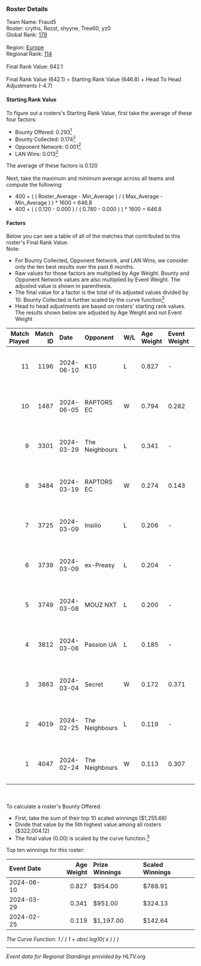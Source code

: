 ### Roster Details<br />
Team Name: Fraud5<br />
Roster: cryths, Rezst, shyyne, Tree60, yz0<br />
Global Rank: [179](../standings_global.md)<br />
<br />
Region: [Europe]( ../standings_europe.md)<br />
Regional Rank: [114]( ../standings_europe.md)<br />
<br />
Final Rank Value:  642.1<br />
<br />
Final Rank Value (642.1) = Starting Rank Value (646.8) + Head To Head Adjustments (-4.7)<br />

#### Starting Rank Value<br />
To figure out a rosters's Starting Rank Value, first take the average of these four factors:<br />
- Bounty Offered: 0.293[<sup>1</sup>](#table2)
- Bounty Collected: 0.174[<sup>2</sup>](#table1)
- Opponent Network: 0.001[<sup>2</sup>](#table1)
- LAN Wins: 0.013[<sup>2</sup>](#table1)

The average of these factors is 0.120<br />
<br />
Next, take the maximum and minimum average across all teams and compute the following:<br />
- 400 + ( ( Roster_Average - Min_Average ) / ( Max_Average - Min_Average ) ) * 1600 = 646.8
- 400 + ( ( 0.120 - 0.000 ) / ( 0.780 - 0.000 ) ) * 1600 = 646.8


#### Factors<br />
Below you can see a table of all of the matches that contributed to this roster's Final Rank Value.<br />
Note:<br />

- For Bounty Collected, Opponent Network, and LAN Wins, we consider only the ten best results over the past 6 months.
- Raw values for those factors are multiplied by Age Weight. Bounty and Opponent Network values are also multiplied by Event Weight. The adjusted value is shown in parenthesis.
- The final value for a factor is the total of its adjusted values divided by 10. Bounty Collected is further scaled by the curve function[<sup>3</sup>](#curveFunction)
- Head to head adjustments are based on rosters' starting rank values. The results shown below are adjusted by Age Weight and not Event Weight
<span id="table1"></span><br />


| Match Played | Match ID | Date       | Opponent       | W/L | Age Weight | Event Weight | Bounty Collected | Opponent Network | LAN Wins  | H2H Adj. | Roster                                |
| -: | -: | :- | :- | :- | :- | :- | :- | :- | :- | -: | :- |
|           11 |     1196 | 2024-06-10 | K10            | L   | 0.827      | -            | -                | -                | -         |   -10.93 | cryths, Rezst, shyyne, Tree60, yz0    |
|           10 |     1487 | 2024-06-05 | RAPTORS EC     | W   | 0.794      | 0.282        | 0.000 (0.000)    | 0.033 (0.007)    | 0 (0.000) |    10.55 | cryths, Rezst, shyyne, Tree60, yz0    |
|            9 |     3301 | 2024-03-29 | The Neighbours | L   | 0.341      | -            | -                | -                | -         |    -4.62 | Kisynergy, Rezst, shyyne, Tree60, yz0 |
|            8 |     3484 | 2024-03-19 | RAPTORS EC     | W   | 0.274      | 0.143        | 0.000 (0.000)    | 0.009 (0.000)    | 0 (0.000) |     2.48 | Kisynergy, Rezst, shyyne, Tree60, yz0 |
|            7 |     3725 | 2024-03-09 | Insilio        | L   | 0.206      | -            | -                | -                | -         |    -1.30 | Rezst, shyyne, SLY, Tree60, yz0       |
|            6 |     3739 | 2024-03-09 | ex-Preasy      | L   | 0.204      | -            | -                | -                | -         |    -1.99 | Rezst, shyyne, SLY, Tree60, yz0       |
|            5 |     3749 | 2024-03-08 | MOUZ NXT       | L   | 0.200      | -            | -                | -                | -         |    -0.62 | Rezst, shyyne, SLY, Tree60, yz0       |
|            4 |     3812 | 2024-03-06 | Passion UA     | L   | 0.185      | -            | -                | -                | -         |    -0.45 | Rezst, shyyne, SLY, Tree60, yz0       |
|            3 |     3863 | 2024-03-04 | Secret         | W   | 0.172      | 0.371        | 0.000 (0.000)    | 0.057 (0.004)    | 0 (0.000) |     1.93 | Rezst, shyyne, SLY, Tree60, yz0       |
|            2 |     4019 | 2024-02-25 | The Neighbours | L   | 0.119      | -            | -                | -                | -         |    -1.69 | Rezst, shyyne, SLY, Tree60, yz0       |
|            1 |     4047 | 2024-02-24 | The Neighbours | W   | 0.113      | 0.307        | 0.003 (0.000)    | 0.033 (0.001)    | 1 (0.113) |     1.97 | Rezst, shyyne, SLY, Tree60, yz0       |

<br />
<span id="table2"></span><br />
To calculate a roster's Bounty Offered:<br />

- First, take the sum of their top 10 scaled winnings ($1,255.68)
- Divide that value by the 5th highest value among all rosters ($322,004.12)
- The final value (0.00) is scaled by the curve function.[<sup>3</sup>](#curveFunction)

Top ten winnings for this roster:<br />

| Event Date | Age Weight | Prize Winnings | Scaled Winnings |
| :- | -: | :- | :- |
| 2024-06-10 |      0.827 | $954.00        | $788.91         |
| 2024-03-29 |      0.341 | $951.00        | $324.13         |
| 2024-02-25 |      0.119 | $1,197.00      | $142.64         |


<span id="curveFunction"></span>_The Curve Function: 1 / ( 1 + abs( log10( x ) ) )_<br />

---
_Event data for Regional Standings provided by HLTV.org_<br />

